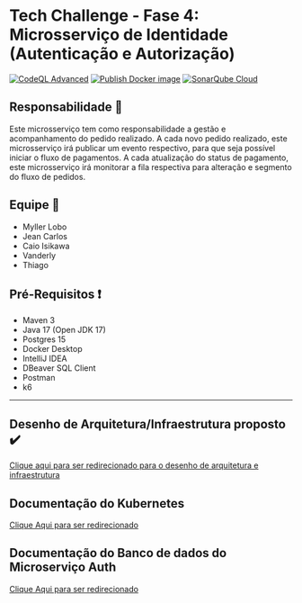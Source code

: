 # Tech Challenge - Fase 4: Microsserviço de Identidade (Autenticação e Autorização)
[![CodeQL Advanced](https://github.com/fiap-8soat-tc-one/tc-backend-s4-auth/actions/workflows/codeql.yml/badge.svg)](https://github.com/fiap-8soat-tc-one/tc-backend-s4-auth/actions/workflows/codeql.yml) [![Publish Docker image](https://github.com/fiap-8soat-tc-one/tc-backend-s4-auth/actions/workflows/github-pipeline.yml/badge.svg)](https://github.com/fiap-8soat-tc-one/tc-backend-s4-auth/actions/workflows/github-pipeline.yml) [![SonarQube Cloud](https://github.com/fiap-8soat-tc-one/tc-backend-s4-auth/actions/workflows/sonarcloud.yml/badge.svg)](https://github.com/fiap-8soat-tc-one/tc-backend-s4-auth/actions/workflows/sonarcloud.yml)

## Responsabilidade :triangular_flag_on_post:

Este microsserviço tem como responsabilidade a gestão e acompanhamento do pedido realizado.
A cada novo pedido realizado, este microsserviço irá publicar um evento respectivo, para que seja possível iniciar o fluxo de pagamentos.
A cada atualização do status de pagamento, este microsserviço irá monitorar a fila respectiva para alteração e segmento do fluxo de pedidos.

## Equipe :construction_worker:

- Myller Lobo
- Jean Carlos
- Caio Isikawa
- Vanderly
- Thiago

## Pré-Requisitos :exclamation:

- Maven 3
- Java 17 (Open JDK 17)
- Postgres 15
- Docker Desktop
- IntelliJ IDEA
- DBeaver SQL Client
- Postman
- k6

---

## Desenho de Arquitetura/Infraestrutura  proposto  :heavy_check_mark:

[Clique aqui para ser redirecionado para o desenho de arquitetura e infraestrutura](https://viewer.diagrams.net/?tags=%7B%7D&lightbox=1&highlight=0000ff&edit=_blank&layers=1&nav=1&title=tc-backend.drawio.png#R%3Cmxfile%20scale%3D%221%22%20border%3D%220%22%3E%3Cdiagram%20name%3D%22Draft%22%20id%3D%22jiXIkiBsy346j2COqR-b%22%3E7V1bd5u4Fv41Wat9gIUE2ObRceKmp%2BlMmnSmM09ZGBSbCUYeLrnMr58tcTFCIrYTiD09TprUbAQI7W9ftaWcmJPl06fYXS2%2BUp%2BEJ9jwn07MsxOMByNjCP8xynNOwUPLzCnzOPBzmrEm3AT%2FkJyISmoW%2BCQpaDkppTRMg5VI9GgUES8VaG4c00ex2R0NfYGwcudE6AYj3HhuSKRmPwI%2FXeTUER6u6RckmC%2FKJ6OBk59ZumXj4sbJwvXpY41knp%2BYk5jSNP%2B0fJqQkI2eOC7TlrNVx2ISpdtcQMZfL77dnDqzp%2BzyIpo4%2F0TGX5pd3ObBDbPijYveps%2FlEMQ0i3zC7mKcmKePiyAlNyvXY2cfgetAW6TLEI4QfEzSmN6TCQ1pDJSIRtDsVO5q%2BVgSp%2BSpRiq6%2FonQJUnjZ2hSnNVsq%2BhZgSTNtAoePK75gofmICcuakzBaFhQ3QIN8%2Br%2B6wGDD8WY7TB%2BZR%2B2Gz82QG7sFShHbDh9N1lUY3sXhGE5dCfYnNrsuxrUEn8mUOahmyTlVTRKa1flXxIr4MyAf7GrY9cPyPqqDtlkmabAJoRMmUu2bctcQgPb6YtLO6H8JS6hBpeKkZMZJA2%2Bwb8Kdt0Uz1UI8c5DXmK7GPAhdqQBR1Z52%2FqAO6NRT%2BNtDqXhJT6o1eKQxumCzmnkhudr6qmoZtZtLildFSP%2FF0nT54IvbpZSleqpM%2BEupI%2FjKABVHNCoaNU64gnNYo%2B88Fa4AG3qxnOSvvT6BUfYO7%2FIwZiE0LUH0dR0zo2y39ujf4OOj2lajqgjSccGXSXLTgci4DiOjkQxQPCtl2qmJgqWbepDR2EjHFvvTR6cwxCH10Pf7hrQxaVXNICuVHxEJhJtPFB0W7xLLn3FhQ2%2BVD15Pat2kpUt%2FKGGSb%2Bz2ferjPYGKevCeJuSj2XIEgSCpTDeI7Mv7bWZIeBZr9hHUPQMn%2FXhZy8fgDc%2FDoM501cpE56KeunOSHhFk6DQZjOapnQJDUJ24tT17uec2XUG8i9owh82TlZ50MGQ4JYHd8ETY9Rp0Z%2BzRZqyaGXMBgJPPT%2By9ADilbsAYBTrHjwRT303deE%2FRk%2FYOAWZNguhA1pCvcAN2TBMB%2BDgT%2BdBushmGsIjfRXN%2B4OCPWxAASuUqcLZtvpytU0JCJ%2BC9CKbAW3sMQYmEjDgZVMRD26BAw%2BGhsQKgCwD3%2Bf6VyXXouRzRy7Xvlh27HpjTMPQaeDxyTJqWDJnTKMnzli7i%2BhrJdAnd24Wpq2SrZZBQUzVUvkADWicEHJfCOTjSgNZTBmn8DRbhdT1mWBiAwMQpwaY9GmOP61An3YJBlr7nd9HTx7mWr%2FyadpNGMjhMEIKt78ido6DgYSDyWe40QQ%2BGVfBioQBOHz%2FFzLatKPIHm1nR3uT0S3yFCvmU%2FHn2qfwz9AZxCYG%2F7GhwYQTnREj6CxxVKPzI32IGo0H8NhJg5i3dGwFdVAR4d8WSiK5J6m3KFi90epLukECGh8BEp8%2FkHwgOEIKzbV8mrMUp%2B4FiUeRo2cJv6Th3xmGbQxlP641TdAB2hzkNMA2sGRNYKkyLpbdE9rK7G0NbtdkHsD7g5NjfGYaGHSsEVH4NQGRdEEzxPC5aPS8Dy3Ru1ZwGnzCA9lwI0dhuK2%2BlEJpCQStMODmFdyqwTzlb54T2BgJPBn8ndHyhJZwHQu21IBResovK86XNzqj3j1n8sVv1U2h1%2Fl9xWcBufb8%2F7q3b2z09gsff0n8wIWYlzlvU2xVJ275iVvhIARn49bnQ9p3LIDMUQO4o4EMXDxSKBjcV0altJ0K5L4ZqL8l2cnEPBmjOKAJc13Y0el4FgK7kg3I9YOHNz27s5f48IOACE2%2F05Rp2ulXOgvgThAqrVYfN0sff40W%2BfsJVPFoIE5SaEjOmeMyAK4DurSs3eN5LxlzVX5cNZXhxumYzaXWPRmgTQP2kvzhrUzZmCxHnSfL1blFyxADpkE5SVHeIk%2BC9pZYRKoouSNhl4z252gek4Qpr69uBGbJV1vW%2F4Yqk97uEmJxuAD0jht5zKXY%2Bd02qDghrmiGRYqYCKsCJRVtKBOR3EyOmfInNIkq2lAmopYYDKtCMBVtaMs9bl6NFFejxtU8qKNZyvIAk6peQzGFDd9TJlrN6Or8bIj4HKqUJa8cNWE%2BfaPn1xIoNu1ZXWWuEwrgg4j2SukWNuNH9zGxdBBOrm0%2Be6w%2Fp3CYfxJbgcJLoHu3LPd0O%2BNoD%2Fpz80xzqDc8PaucOK87eqoKi4rYvWG092EYYRTj5z%2FY9bpdHv5Z3I4fnD0JR8%2F1oysSB%2FDyDDlnhpJbartbs7IemzINvIah3Xr6%2Bo9fYtu9%2FjL5BT3%2F9WN2%2Bcf5n%2BaszJ9vNshW1wb5bQA4kMnTPni2mRej93KOxNkehIzGPfr2juTc8Tt4Rzv4DQ0Iymq%2BJRUp2CMe%2FiRi%2BPNKG9WwjHg0tM%2Fxi5ZRSu8ahp1nXc2GD1EY%2BGbiV0lVpoidlhsP%2BdW642zhyOBRoy33HprW9D6bkTgCZZvwJAsbgVVc2NJebaWYy3Owow%2FlFH%2BLrYQX7stcYuswtGXNgFrDyqIyE4p0A1UtdjGj3RZzlZp1owrGnde%2BvM0cjt5RUd6Q%2BCGAYSzpcZVdclcrLfW0mevdk8jXEqwlD97Ho0b9uTUq8Pi9NCrCQ7lweA%2F6VJ7I6k%2FcZKFarNyjTP2UMrUm8SEt%2BFBJGmN8X9M5eCRWWSK7nK7dr6i952Tk1a9niWzW2imvmag8St%2FBSl8lZyvq9yZnyB7pRqMq3bQPQtRUs6dH9B7RuwG9GCsm%2Ft8fvXIl8BG9R%2FRuRm%2B57me%2F6G3PdLbNuL4YOuzgBBmzqsZJ83IEsvNBBJh2Q%2BWD5JDEJ6sNIclLM6tHuTxYudwQkQDfQ%2FqsFFhpvrQvCTYUC%2Fr2IMHtKTjAaPSmuOSa%2FJ0FScDrz4a87swmrIzj4vv3qw839QRb%2FqgDqtFq1DrXBW29aqMXbW%2BNRJxoyFQtOn%2FPei6zPZjtACMgwwwUPivou6YpcZcweLQVHDXrIpLe3JUP1zRL2TwL9CMLSdIO0AMsLawtY35p84XtVmoWqN%2B0FLq3jRdwqRqrGVxLXgVgYrtcTitsBNBXfbmp8tQ7gt5k4S5dny0n8HmVLrgnhaVmddfvLgnXJKUxX8%2BQd8d3faFY%2BCgN7ykNg8bqOIQdq3II9ikQ7UWgHSDQD2LiAQtLc8DG0OUOPq934OsZYxqGfBUGX%2BlUABZ%2Bfam8Pzj4cP7lUH2NnwqmqFGHPigz8zWI2gbmJZTvh9EOS3FaIs54PvuA2eKzCWtc%2B%2FBRiezx0v2HMuG4PrvZdupLiCt3qjltYXd7gNgMKcsbbVWKWolCU0aqOPalalSV%2FNQrVJXeOjTnpTF5cb%2BqPHUVUz%2Fz0qI6tQoBxRJWP%2BnLn0eO1ShHwwrBqBwcIfDrbacvs8eo79cVAUXdjPm4e08SLw74YrGQBGnG9TnX2uMfN6VEGBr8AKZSpuZvvl0eNXf%2FmttuVkyaiknU93YvLJV78ZJiPK5tOK5t2NPahvv%2BzIdRXlNuiadYxlAalLpclrTu5VLeVSpX3%2BBnw%2B9JmCWMGXvQzzm3LfUyhQ54YSIxEBvaWDbkDjJUanLYm5pUmfLG2AuyVi91lSFv6l5IM19l00a2%2BcJ%2Bm8Iz%2BtlzwDbEsjpLsQ%2BJgxV%2B1Ki3vTgPeD1H64i%2FcoO8LcqLc0%2B38wUd2kDkO26udm3ZRm8cx%2B5zrVmZUmt9DjbF3HuRZJlu2S%2BxOXzIO9Dp2hK7vYbzzZ77WT4rho3P0V3sEoBZljvph%2BiB73ueRjMHli7aA021MVJfMzXWw5fb8MJPR5F96S6%2B4eT7cqr1UHWI7Ba0JMSLSaooPASyD%2BMauGGiscD6WHX4M86wr%2BvoOQ66cHURaoSh1shQJbptrBuKDVrsDlws5WJTvNnDOi7jld2FV61kwrKroeRJP0tHm3uplPu9b1g4qliCikVPFW3nsbzCS1CPzoGsnBO3mn9vhLUDZwuADd4IsDdpHJUdb%2FBTmZ7pO6miDBjdVXA7d1PyyHzdpsU8c8YsY7EhfSkZCQVv28NysAejpuVQRObGSMeKyByhvuxGjwUD46vPcPpTMeoH6aAfWor8bRjDqNpRv4xCVdM4A4W334xWO8OXam7zYLVE6C5nvnt7l0Ve%2FgRlgsnqlYuOJbIQmSNdUYSJVXNxTQveGRd7nIq7dJfRjJcVjTN4u6Oa6FtNOHjQyAng4b61BOrRDP0OyOD4AoYnCa8VA28AurnK2A6TeyhdOw3p3xkJxD7B84tuxcED2MxjKdue5MO2GkXwij97ZiKFdHQxy6yWjv1uySXsJlIL7N8Wy28Mu7aPp7bcYavzSBwZpVv%2BXHpgjWKYllh816S%2F9KBylqmrNL4adu11ad0UEzO11yglZle9f1H9J8LLfP734%2FvHyjpQl7sj0xRwG%2B2ojHvsamXNXurs9IG3OhqR%2FRkRLCbpLEv24a1ym3lxB%2B%2Fd%2F64THK7%2Fqmku%2Fes%2FDmue%2Fws%3D%3C%2Fdiagram%3E%3C%2Fmxfile%3E)

## Documentação do Kubernetes

[Clique Aqui para ser redirecionado](https://github.com/fiap-8soat-tc-one/tc-backend-s3-k8s-iac/blob/main/README.md)


## Documentação do Banco de dados do Microserviço Auth

[Clique Aqui para ser redirecionado](https://github.com/fiap-8soat-tc-one/tc-backend-s4-auth/blob/796d8cdf9de165befa4e44899aa37fa20593d674/docs/README.md)